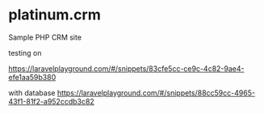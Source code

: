 # platinum.crm
Sample PHP CRM site

testing on

https://laravelplayground.com/#/snippets/83cfe5cc-ce9c-4c82-9ae4-efe1aa59b380

with database
https://laravelplayground.com/#/snippets/88cc59cc-4965-43f1-81f2-a952ccdb3c82
